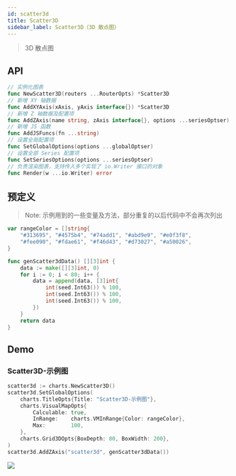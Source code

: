 ```yaml
---
id: scatter3d
title: Scatter3D
sidebar_label: Scatter3D（3D 散点图）
---
```


> 3D 散点图

## API
```go
// 实例化图表
func NewScatter3D(routers ...RouterOpts) *Scatter3D
// 新增 XY 轴数据
func AddXYAxis(xAxis, yAxis interface{}) *Scatter3D
// 新增 Z 轴数据及配置项
func AddZAxis(name string, zAxis interface{}, options ...seriesOptser) *Scatter3D
// 新增 JS 函数
func AddJSFuncs(fn ...string)
// 设置全局配置项
func SetGlobalOptions(options ...globalOptser)
// 设置全部 Series 配置项
func SetSeriesOptions(options ...seriesOptser)
// 负责渲染图表，支持传入多个实现了 io.Writer 接口的对象
func Render(w ...io.Writer) error
```

## 预定义
> Note: 示例用到的一些变量及方法，部分重复的以后代码中不会再次列出
```go
var rangeColor = []string{
    "#313695", "#4575b4", "#74add1", "#abd9e9", "#e0f3f8",
    "#fee090", "#fdae61", "#f46d43", "#d73027", "#a50026",
}

func genScatter3dData() [][3]int {
    data := make([][3]int, 0)
    for i := 0; i < 80; i++ {
        data = append(data, [3]int{
            int(seed.Int63()) % 100,
            int(seed.Int63()) % 100,
            int(seed.Int63()) % 100,
        })
    }
    return data
}
```

## Demo

### Scatter3D-示例图
```go
scatter3d := charts.NewScatter3D()
scatter3d.SetGlobalOptions(
	charts.TitleOpts{Title: "Scatter3D-示例图"},
	charts.VisualMapOpts{
		Calculable: true,
		InRange:    charts.VMInRange{Color: rangeColor},
		Max:        100,
	},
	charts.Grid3DOpts{BoxDepth: 80, BoxWidth: 200},
)
scatter3d.AddZAxis("scatter3d", genScatter3dData())
```
![](https://user-images.githubusercontent.com/19553554/52464647-aee81b80-2bb6-11e9-864e-c544392e523a.gif)

